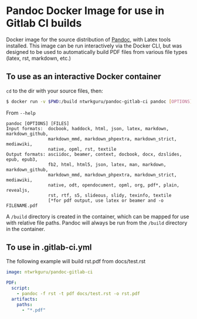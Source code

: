 # Pandoc Docker Image for use in Gitlab CI builds

Docker image for the source distribution of [Pandoc](http://johnmacfarlane.net/pandoc), with Latex tools installed. This image can be run interactively via the Docker CLI, but was designed to be used to automatically build PDF files from various file types (latex, rst, markdown, etc.)

## To use as an interactive Docker container

`cd` to the dir with your source files, then:

```bash
$ docker run -v $PWD:/build ntwrkguru/pandoc-gitlab-ci pandoc [OPTIONS] [FILES]
```
From `--help`

    pandoc [OPTIONS] [FILES]
    Input formats:  docbook, haddock, html, json, latex, markdown, markdown_github,
                    markdown_mmd, markdown_phpextra, markdown_strict, mediawiki,
                    native, opml, rst, textile
    Output formats: asciidoc, beamer, context, docbook, docx, dzslides, epub, epub3,
                    fb2, html, html5, json, latex, man, markdown, markdown_github,
                    markdown_mmd, markdown_phpextra, markdown_strict, mediawiki,
                    native, odt, opendocument, opml, org, pdf*, plain, revealjs,
                    rst, rtf, s5, slideous, slidy, texinfo, textile
                    [*for pdf output, use latex or beamer and -o FILENAME.pdf

A `/build` directory is created in the container, which can be mapped for use with relative file paths. Pandoc will always be run from the `/build` directory in the container.

## To use in .gitlab-ci.yml

The following example will build rst.pdf from docs/test.rst

```yaml
image: ntwrkguru/pandoc-gitlab-ci

PDF:
  script:
    - pandoc -f rst -t pdf docs/test.rst -o rst.pdf
  artifacts:
    paths:
      - "*.pdf"
```
